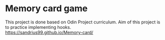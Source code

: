 # Memory card game
This project is done based on Odin Project curriculum. Aim of this project is to practice implementing hooks. <br>
https://sandrius99.github.io/Memory-card/
